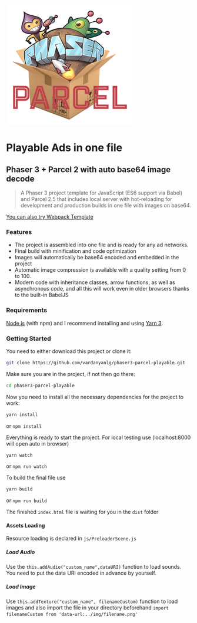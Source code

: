 ![phaser3-parcel-playable-logo](/src/img/logo.png)
# Playable Ads in one file
## Phaser 3 + Parcel 2 with auto base64 image decode
> A Phaser 3 project template for JavaScript (ES6 support via Babel) and Parcel 2.5 that includes local server with  hot-reloading for development and production builds in one file with images on base64.

[You can also try Webpack Template](https://github.com/vardanyanlg/phaser3-webpack-playable "Phaser 3 Playable Ads")

### Features
- The project is assembled into one file and is ready for any ad networks.
- Final build with minification and code optimization
- Images will automatically be base64 encoded and embedded in the project
- Automatic image compression is available with a quality setting from 0 to 100.
- Modern code with inheritance classes, arrow functions, as well as asynchronous code, and all this will work even in older browsers thanks to the built-in BabelJS

### Requirements
[Node.js](https://nodejs.org/) (with npm) and I recommend installing and using [Yarn 3](https://yarnpkg.com/).

### Getting Started
You need to either download this project or clone it:
```bash
git clone https://github.com/vardanyanlg/phaser3-parcel-playable.git
```
Make sure you are in the project, if not then go there:
```bash
cd phaser3-parcel-playable
```
Now you need to install all the necessary dependencies for the project to work:
```bash
yarn install
```
or `npm install`

Everything is ready to start the project.
For local testing use (localhost:8000 will open auto in browser)
```bash
yarn watch
```
or `npm run watch`

To build the final file use
```bash
yarn build
```
or `npm run build`

The finished `index.html` file is waiting for you in the `dist` folder

#### Assets Loading
Resource loading is declared in `js/PreloaderScene.js`

##### Load Audio
Use the `this.addAudio("custom_name",dataURI)` function to load sounds. You need to put the data URI encoded in advance by yourself.

##### Load Image
Use `this.addTexture("custom_name", filenameCustom)` function to load images and also import the file in your directory beforehand
`import filenameCustom from 'data-url:../img/filename.png'`
